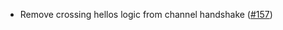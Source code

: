 - Remove crossing hellos logic from channel handshake
  ([#157](https://github.com/cosmos/ibc-rs/issues/157))